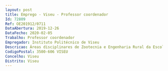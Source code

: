 ```yaml
--- 
layout: post
title: Emprego - Viseu - Professor coordenador
Id: 72809
Ref: OE201912/0711
DataAbertura: 2019-12-26
DataFecho: 2020-02-05
Trabalho: Professor coordenador
Empregador: Instituto Politécnico de Viseu
Descricao: Áreas disciplinares de Zootecnia e Engenharia Rural da Escola Superior de Agrária de Viseu.
CodigoPostal: 3500-606 VISEU
Concelho: Viseu
Distrito: Viseu
--- 
```

